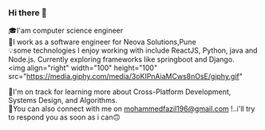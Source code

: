 ### Hi there 👋

🎓I'am computer science engineer<br/>
💫I work as a software engineer for Neova Solutions,Pune<br/>
💡some technologies I enjoy working with include ReactJS, Python, java and Node.js. Currently exploring 
frameworks like springboot and Django.<br/>
<img
  align="right"
  width="100"
  height="100"
  src="https://media.giphy.com/media/3oKIPnAiaMCws8nOsE/giphy.gif"
>
💫I'm on track for learning more about Cross-Platform Development, Systems Design, and Algorithms.<br/>
📧You can also connect with me on mohammedfazil196@gmail.com !..i'll try to respond you as soon as i can🙃 
